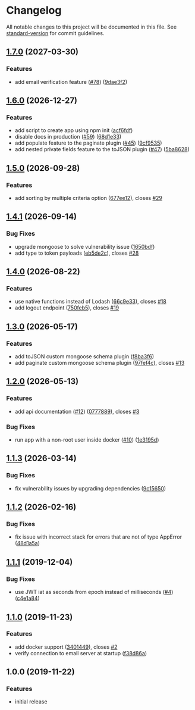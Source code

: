 # Changelog

All notable changes to this project will be documented in this file. See [standard-version](https://github.com/conventional-changelog/standard-version) for commit guidelines.

## [1.7.0](https://github.com/maearon/sample_app_nodejs/compare/v1.6.0...v1.7.0) (2027-03-30)

### Features

- add email verification feature ([#78](https://github.com/maearon/sample_app_nodejs/pull/78)) ([9dae3f2](https://github.com/maearon/sample_app_nodejs/commit/9dae3f27df371103b6a9f96924980d2d8d7ba14e))

## [1.6.0](https://github.com/maearon/sample_app_nodejs/compare/v1.5.0...v1.6.0) (2026-12-27)

### Features

- add script to create app using npm init ([acf6fdf](https://github.com/maearon/sample_app_nodejs/commit/acf6fdfd105bba476efb171f8cd92d752ecad691))
- disable docs in production ([#59](https://github.com/maearon/sample_app_nodejs/pull/59)) ([68d1e33](https://github.com/maearon/sample_app_nodejs/commit/68d1e33194c46df93fc99d6e65ecf5feeecd354b))
- add populate feature to the paginate plugin ([#45](https://github.com/maearon/sample_app_nodejs/pull/45)) ([9cf9535](https://github.com/maearon/sample_app_nodejs/commit/9cf953553556bc5060821dc630a2d2d5e12da37f))
- add nested private fields feature to the toJSON plugin ([#47](https://github.com/maearon/sample_app_nodejs/pull/47)) ([5ba8628](https://github.com/maearon/sample_app_nodejs/commit/5ba8628ea18ffc90d39f0b8bb1241bebdb6cf675))

## [1.5.0](https://github.com/maearon/sample_app_nodejs/compare/v1.4.1...v1.5.0) (2026-09-28)

### Features

- add sorting by multiple criteria option ([677ee12](https://github.com/maearon/sample_app_nodejs/commit/677ee12808ba1cf02e422498ae464159345dc76f)), closes [#29](https://github.com/maearon/sample_app_nodejs/issues/29)

## [1.4.1](https://github.com/maearon/sample_app_nodejs/compare/v1.4.0...v1.4.1) (2026-09-14)

### Bug Fixes

- upgrade mongoose to solve vulnerability issue ([1650bdf](https://github.com/maearon/sample_app_nodejs/commit/1650bdf1bf36ce13597c0ed3503c7b4abef01ee5))
- add type to token payloads ([eb5de2c](https://github.com/maearon/sample_app_nodejs/commit/eb5de2c7523ac166ca933bff83ef1e87274f3478)), closes [#28](https://github.com/maearon/sample_app_nodejs/issues/28)

## [1.4.0](https://github.com/maearon/sample_app_nodejs/compare/v1.3.0...v1.4.0) (2026-08-22)

### Features

- use native functions instead of Lodash ([66c9e33](https://github.com/maearon/sample_app_nodejs/commit/66c9e33d65c88989634fc485e89b396645670730)), closes [#18](https://github.com/maearon/sample_app_nodejs/issues/18)
- add logout endpoint ([750feb5](https://github.com/maearon/sample_app_nodejs/commit/750feb5b1ddadb4da6742b445cdb1112a615ace4)), closes [#19](https://github.com/maearon/sample_app_nodejs/issues/19)

## [1.3.0](https://github.com/maearon/sample_app_nodejs/compare/v1.2.0...v1.3.0) (2026-05-17)

### Features

- add toJSON custom mongoose schema plugin ([f8ba3f6](https://github.com/maearon/sample_app_nodejs/commit/f8ba3f619ac42f2030c358fb44095b72fb37013b))
- add paginate custom mongoose schema plugin ([97fef4c](https://github.com/maearon/sample_app_nodejs/commit/97fef4cac91c86e4d33e9010705775fa9f160e96)), closes [#13](https://github.com/maearon/sample_app_nodejs/issues/13)

## [1.2.0](https://github.com/maearon/sample_app_nodejs/compare/v1.1.3...v1.2.0) (2026-05-13)

### Features

- add api documentation ([#12](https://github.com/maearon/sample_app_nodejs/pull/12)) ([0777889](https://github.com/maearon/sample_app_nodejs/commit/07778894b706ef94e35f87046db112b39b58316c)), closes [#3](https://github.com/maearon/sample_app_nodejs/issues/3)

### Bug Fixes

- run app with a non-root user inside docker ([#10](https://github.com/maearon/sample_app_nodejs/pull/10)) ([1e3195d](https://github.com/maearon/sample_app_nodejs/commit/1e3195d547510d51804028d4ab447cbc53372e48))

## [1.1.3](https://github.com/maearon/sample_app_nodejs/compare/v1.1.2...v1.1.3) (2026-03-14)

### Bug Fixes

- fix vulnerability issues by upgrading dependencies ([9c15650](https://github.com/maearon/sample_app_nodejs/commit/9c15650acfb0d991b621abc60ba534c904fd3fd1))

## [1.1.2](https://github.com/maearon/sample_app_nodejs/compare/v1.1.1...v1.1.2) (2026-02-16)

### Bug Fixes

- fix issue with incorrect stack for errors that are not of type AppError ([48d1a5a](https://github.com/maearon/sample_app_nodejs/commit/48d1a5ada5e5fe0975a17b521d3d7a6e1f4cab3b))

## [1.1.1](https://github.com/maearon/sample_app_nodejs/compare/v1.1.0...v1.1.1) (2019-12-04)

### Bug Fixes

- use JWT iat as seconds from epoch instead of milliseconds ([#4](https://github.com/maearon/sample_app_nodejs/pull/4)) ([c4e1a84](https://github.com/maearon/sample_app_nodejs/commit/c4e1a8487c6d41cc20944a081a13a2a1990de0cd))

## [1.1.0](https://github.com/maearon/sample_app_nodejs/compare/v1.0.0...v1.1.0) (2019-11-23)

### Features

- add docker support ([3401449](https://github.com/maearon/sample_app_nodejs/commit/340144979cf5e84abb047a891a0b908b01af3645)), closes [#2](https://github.com/maearon/sample_app_nodejs/issues/2)
- verify connection to email server at startup ([f38d86a](https://github.com/maearon/sample_app_nodejs/commit/f38d86a181f1816d720e009aa94619e25ef4bf93))

## 1.0.0 (2019-11-22)

### Features

- initial release
